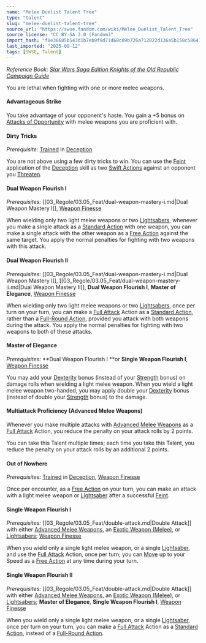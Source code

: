 ```yaml
---
name: "Melee Duelist Talent Tree"
type: "talent"
slug: "melee-duelist-talent-tree"
source_url: "https://swse.fandom.com/wiki/Melee_Duelist_Talent_Tree"
source_license: "CC BY-SA 3.0 (Fandom)"
import_hash: "f8e36685b543d1b7eb9f9d71d68c09b726a712022d136a5b158c5864780fa611"
last_imported: "2025-09-12"
tags: [SWSE, Talent]
---
```

*Reference Book: [Star Wars Saga Edition Knights of the Old Republic Campaign Guide](https://swse.fandom.com/wiki/Star_Wars_Saga_Edition_Knights_of_the_Old_Republic_Campaign_Guide)*

You are lethal when fighting with one or more melee weapons.

#### **Advantageous Strike**
You take advantage of your opponent's haste. You gain a +5 bonus on [Attacks of Opportunity](https://swse.fandom.com/wiki/Attacks_of_Opportunity) with melee weapons you are proficient with.

#### **Dirty Tricks**
*Prerequisite:* [Trained](https://swse.fandom.com/wiki/Trained) in [Deception](https://swse.fandom.com/wiki/Deception)

You are not above using a few dirty tricks to win. You can use the [Feint](https://swse.fandom.com/wiki/Feint) application of the [Deception](https://swse.fandom.com/wiki/Deception) skill as two [Swift Actions](https://swse.fandom.com/wiki/Swift_Actions) against an opponent you [Threaten](https://swse.fandom.com/wiki/Threaten).

#### **Dual Weapon Flourish I**
*Prerequisites:* [[03_Regole/03.05_Feat/dual-weapon-mastery-i.md|Dual Weapon Mastery I]], [Weapon Finesse](https://swse.fandom.com/wiki/Weapon_Finesse)

When wielding only two light melee weapons or two [Lightsabers](https://swse.fandom.com/wiki/Lightsabers), whenever you make a single attack as a [Standard Action](https://swse.fandom.com/wiki/Standard_Action) with one weapon, you can make a single attack with the other weapon as a [Free Action](https://swse.fandom.com/wiki/Free_Action) against the same target. You apply the normal penalties for fighting with two weapons with this attack.

#### **Dual Weapon Flourish II**
*Prerequisites:* [[03_Regole/03.05_Feat/dual-weapon-mastery-i.md|Dual Weapon Mastery I]], [[03_Regole/03.05_Feat/dual-weapon-mastery-ii.md|Dual Weapon Mastery II]], **Dual Weapon Flourish I**, **Master of Elegance**, [Weapon Finesse](https://swse.fandom.com/wiki/Weapon_Finesse)

When wielding only two light melee weapons or two [Lightsabers](https://swse.fandom.com/wiki/Lightsabers), once per turn on your turn, you can make a [Full Attack](https://swse.fandom.com/wiki/Full_Attack) Action as a [Standard Action](https://swse.fandom.com/wiki/Standard_Action), rather than a [Full-Round Action](https://swse.fandom.com/wiki/Full-Round_Action), provided you attack with both weapons during the attack. You apply the normal penalties for fighting with two weapons to both of these attacks.

#### **Master of Elegance**
*Prerequisites:* **Dual Weapon Flourish I **or **Single Weapon Flourish I**, [Weapon Finesse](https://swse.fandom.com/wiki/Weapon_Finesse)

You may add your [Dexterity](https://swse.fandom.com/wiki/Dexterity) bonus (instead of your [Strength](https://swse.fandom.com/wiki/Strength) bonus) on damage rolls when wielding a light melee weapon. When you wield a light melee weapon two-handed, you may apply double your [Dexterity](https://swse.fandom.com/wiki/Dexterity) bonus (instead of double your [Strength](https://swse.fandom.com/wiki/Strength) bonus) to the damage.

#### **Multiattack Proficiency (Advanced Melee Weapons)**
Whenever you make multiple attacks with [Advanced Melee Weapons](https://swse.fandom.com/wiki/Advanced_Melee_Weapons) as a [Full Attack](https://swse.fandom.com/wiki/Full_Attack) Action, you reduce the penalty on your attack rolls by 2 points.

You can take this Talent multiple times; each time you take this Talent, you reduce the penalty on your attack rolls by an additional 2 points.

#### **Out of Nowhere**
*Prerequisites:* [Trained](https://swse.fandom.com/wiki/Trained) in [Deception](https://swse.fandom.com/wiki/Deception), [Weapon Finesse](https://swse.fandom.com/wiki/Weapon_Finesse)

Once per encounter, as a [Free Action](https://swse.fandom.com/wiki/Free_Action) on your turn, you can make an attack with a light melee weapon or [Lightsaber](https://swse.fandom.com/wiki/Lightsaber) after a successful [Feint](https://swse.fandom.com/wiki/Feint).

#### **Single Weapon Flourish I**
*Prerequisites:* [[03_Regole/03.05_Feat/double-attack.md|Double Attack]] with either [Advanced Melee Weapons](https://swse.fandom.com/wiki/Advanced_Melee_Weapons), an [Exotic Weapon (Melee)](https://swse.fandom.com/wiki/Exotic_Weapon_(Melee)), or [Lightsabers](https://swse.fandom.com/wiki/Lightsabers); [Weapon Finesse](https://swse.fandom.com/wiki/Weapon_Finesse)

When you wield only a single light melee weapon, or a single [Lightsaber](https://swse.fandom.com/wiki/Lightsaber), and use the [Full Attack](https://swse.fandom.com/wiki/Full_Attack) Action, once per turn; you can [Move](https://swse.fandom.com/wiki/Move) up to your Speed as a [Free Action](https://swse.fandom.com/wiki/Free_Action) at any time during your turn.

#### **Single Weapon Flourish II**
*Prerequisites:* [[03_Regole/03.05_Feat/double-attack.md|Double Attack]] with either [Advanced Melee Weapons](https://swse.fandom.com/wiki/Advanced_Melee_Weapons), an [Exotic Weapon (Melee)](https://swse.fandom.com/wiki/Exotic_Weapon_(Melee)), or [Lightsabers](https://swse.fandom.com/wiki/Lightsabers); **Master of Elegance**, **Single Weapon Flourish I**, [Weapon Finesse](https://swse.fandom.com/wiki/Weapon_Finesse)

When you wield only a single light melee weapon, or a single [Lightsaber](https://swse.fandom.com/wiki/Lightsaber), once per turn on your turn, you can make a [Full Attack](https://swse.fandom.com/wiki/Full_Attack) Action as a [Standard Action](https://swse.fandom.com/wiki/Standard_Action), instead of a [Full-Round Action](https://swse.fandom.com/wiki/Full-Round_Action).